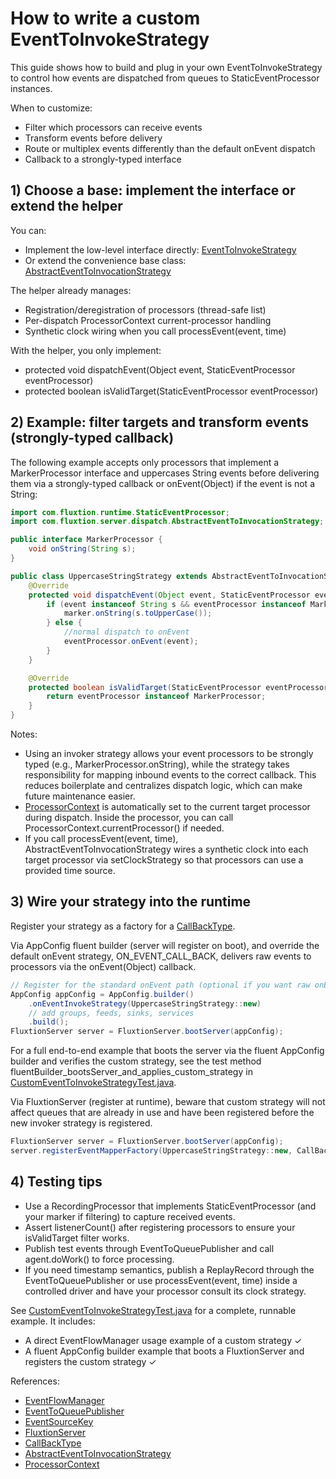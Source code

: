 # How to write a custom EventToInvokeStrategy

This guide shows how to build and plug in your own EventToInvokeStrategy to control how events are dispatched from queues to StaticEventProcessor instances.

When to customize:
- Filter which processors can receive events
- Transform events before delivery
- Route or multiplex events differently than the default onEvent dispatch
- Callback to a strongly-typed interface

## 1) Choose a base: implement the interface or extend the helper

You can:
- Implement the low-level interface directly: [EventToInvokeStrategy](../../src/main/java/com/fluxtion/server/service/EventToInvokeStrategy.java)
- Or extend the convenience base class: [AbstractEventToInvocationStrategy](../../src/main/java/com/fluxtion/server/dispatch/AbstractEventToInvocationStrategy.java)

The helper already manages:
- Registration/deregistration of processors (thread-safe list)
- Per-dispatch ProcessorContext current-processor handling
- Synthetic clock wiring when you call processEvent(event, time)

With the helper, you only implement:
- protected void dispatchEvent(Object event, StaticEventProcessor eventProcessor)
- protected boolean isValidTarget(StaticEventProcessor eventProcessor)

## 2) Example: filter targets and transform events (strongly-typed callback)

The following example accepts only processors that implement a MarkerProcessor interface and uppercases String events 
before delivering them via a strongly-typed callback or onEvent(Object) if the event is not a String:

```java
import com.fluxtion.runtime.StaticEventProcessor;
import com.fluxtion.server.dispatch.AbstractEventToInvocationStrategy;

public interface MarkerProcessor {
    void onString(String s);
}

public class UppercaseStringStrategy extends AbstractEventToInvocationStrategy {
    @Override
    protected void dispatchEvent(Object event, StaticEventProcessor eventProcessor) {
        if (event instanceof String s && eventProcessor instanceof MarkerProcessor marker) {
            marker.onString(s.toUpperCase());
        } else {
            //normal dispatch to onEvent
            eventProcessor.onEvent(event);
        }
    }

    @Override
    protected boolean isValidTarget(StaticEventProcessor eventProcessor) {
        return eventProcessor instanceof MarkerProcessor;
    }
}
```

Notes:
- Using an invoker strategy allows your event processors to be strongly typed (e.g., MarkerProcessor.onString), while the strategy takes responsibility for mapping inbound events to the correct callback. This reduces boilerplate and centralizes dispatch logic, which can make future maintenance easier.
- [ProcessorContext](../../src/main/java/com/fluxtion/server/dispatch/ProcessorContext.java) is automatically set to the current target processor during dispatch. Inside the processor, you can call ProcessorContext.currentProcessor() if needed.
- If you call processEvent(event, time), AbstractEventToInvocationStrategy wires a synthetic clock into each target processor via setClockStrategy so that processors can use a provided time source.

## 3) Wire your strategy into the runtime

Register your strategy as a factory for a [CallBackType](../../src/main/java/com/fluxtion/server/service/CallBackType.java). 

Via AppConfig fluent builder (server will register on boot), and override the default onEvent strategy, ON_EVENT_CALL_BACK,
delivers raw events to processors via the onEvent(Object) callback.
```java
// Register for the standard onEvent path (optional if you want raw onEvent only)
AppConfig appConfig = AppConfig.builder()
    .onEventInvokeStrategy(UppercaseStringStrategy::new)
    // add groups, feeds, sinks, services
    .build();
FluxtionServer server = FluxtionServer.bootServer(appConfig);
```
For a full end-to-end example that boots the server via the fluent AppConfig builder and verifies the custom strategy, 
see the test method fluentBuilder_bootsServer_and_applies_custom_strategy in [CustomEventToInvokeStrategyTest.java](../../src/test/java/com/fluxtion/server/dispatch/CustomEventToInvokeStrategyTest.java).

Via FluxtionServer (register at runtime), beware that custom strategy will not affect queues that are already in use 
and have been registered before the new invoker strategy is registered.
```java
FluxtionServer server = FluxtionServer.bootServer(appConfig);
server.registerEventMapperFactory(UppercaseStringStrategy::new, CallBackType.ON_EVENT_CALL_BACK);
```

## 4) Testing tips

- Use a RecordingProcessor that implements StaticEventProcessor (and your marker if filtering) to capture received events.
- Assert listenerCount() after registering processors to ensure your isValidTarget filter works.
- Publish test events through EventToQueuePublisher and call agent.doWork() to force processing.
- If you need timestamp semantics, publish a ReplayRecord through the EventToQueuePublisher or use processEvent(event, time) inside a controlled driver and have your processor consult its clock strategy.

See [CustomEventToInvokeStrategyTest.java](../../src/test/java/com/fluxtion/server/dispatch/CustomEventToInvokeStrategyTest.java) for a complete, runnable example. It includes:
- A direct EventFlowManager usage example of a custom strategy ✓
- A fluent AppConfig builder example that boots a FluxtionServer and registers the custom strategy ✓

References:
- [EventFlowManager](../../src/main/java/com/fluxtion/server/dispatch/EventFlowManager.java)
- [EventToQueuePublisher](../../src/main/java/com/fluxtion/server/dispatch/EventToQueuePublisher.java)
- [EventSourceKey](../../src/main/java/com/fluxtion/server/service/EventSourceKey.java)
- [FluxtionServer](../../src/main/java/com/fluxtion/server/FluxtionServer.java)
- [CallBackType](../../src/main/java/com/fluxtion/server/service/CallBackType.java)
- [AbstractEventToInvocationStrategy](../../src/main/java/com/fluxtion/server/dispatch/AbstractEventToInvocationStrategy.java)
- [ProcessorContext](../../src/main/java/com/fluxtion/server/dispatch/ProcessorContext.java)
